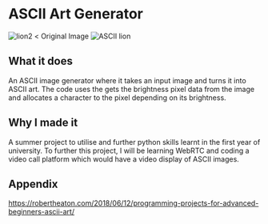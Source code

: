 # ASCII Art Generator 

![lion2](https://user-images.githubusercontent.com/81494714/134681745-652c9483-2de4-42f6-867f-417ecf4925e4.png)  < Original Image 
![ASCII lion ](https://user-images.githubusercontent.com/81494714/134681785-039cbc73-9513-4879-a0c4-4c94d17a352e.jpg)

## What it does 

An ASCII image generator where it takes an input image and turns it into ASCII art. 
The code uses the gets the brightness pixel data from the image and allocates a character to the pixel depending on its brightness. 

## Why I made it 

A summer project to utilise and further python skills learnt in the first year of university. 
To further this project, I will be learning WebRTC and coding a video call platform which would have a video display of ASCII images. 

## Appendix 

https://robertheaton.com/2018/06/12/programming-projects-for-advanced-beginners-ascii-art/
